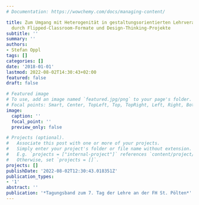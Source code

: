 ```yaml
---
# Documentation: https://wowchemy.com/docs/managing-content/

title: Zum Umgang mit Heterogenität in gestaltungsorientierten Lehrveranstaltungen
  durch Flipped-Classroom-Formate und Design-Thinking-Projekte
subtitle: ''
summary: ''
authors:
- Stefan Oppl
tags: []
categories: []
date: '2018-01-01'
lastmod: 2022-08-02T14:30:43+02:00
featured: false
draft: false

# Featured image
# To use, add an image named `featured.jpg/png` to your page's folder.
# Focal points: Smart, Center, TopLeft, Top, TopRight, Left, Right, BottomLeft, Bottom, BottomRight.
image:
  caption: ''
  focal_point: ''
  preview_only: false

# Projects (optional).
#   Associate this post with one or more of your projects.
#   Simply enter your project's folder or file name without extension.
#   E.g. `projects = ["internal-project"]` references `content/project/deep-learning/index.md`.
#   Otherwise, set `projects = []`.
projects: []
publishDate: '2022-08-02T12:30:43.018351Z'
publication_types:
- '1'
abstract: ''
publication: '*Tagungsband zum 7. Tag der Lehre an der FH St. Pölten*'
---
```

